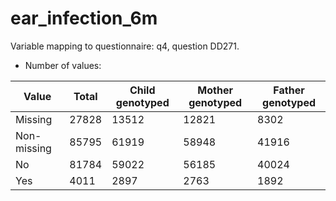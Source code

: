 # ear_infection_6m
Variable mapping to questionnaire: q4, question DD271.
- Number of values:

| Value | Total | Child genotyped | Mother genotyped | Father genotyped |
| ----- | ----- | --------------- | ---------------- | ---------------- |
| Missing | 27828 | 13512 | 12821 | 8302 |
| Non-missing | 85795 | 61919 | 58948 | 41916 |
| No | 81784 | 59022 | 56185 |40024 |
| Yes | 4011 | 2897 | 2763 |1892 |



